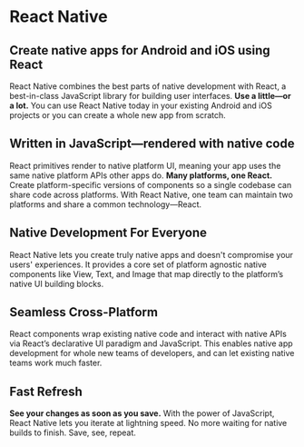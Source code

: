 # React Native

## Create native apps for Android and iOS using React
React Native combines the best parts of native development with React, a best-in-class JavaScript library for building user interfaces.
**Use a little—or a lot.** You can use React Native today in your existing Android and iOS projects or you can create a whole new app from scratch.

## Written in JavaScript—rendered with native code
React primitives render to native platform UI, meaning your app uses the same native platform APIs other apps do.
**Many platforms, one React.** Create platform-specific versions of components so a single codebase can share code across platforms. With React Native, one team can maintain two platforms and share a common technology—React.

## Native Development For Everyone
React Native lets you create truly native apps and doesn't compromise your users' experiences. It provides a core set of platform agnostic native components like View, Text, and Image that map directly to the platform’s native UI building blocks.

## Seamless Cross-Platform
React components wrap existing native code and interact with native APIs via React’s declarative UI paradigm and JavaScript. This enables native app development for whole new teams of developers, and can let existing native teams work much faster.

## Fast Refresh
**See your changes as soon as you save.** With the power of JavaScript, React Native lets you iterate at lightning speed. No more waiting for native builds to finish. Save, see, repeat.
